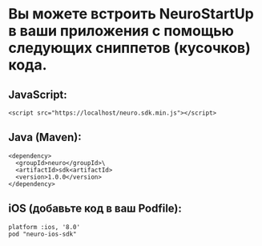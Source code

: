 
# Вы можете встроить NeuroStartUp в ваши приложения с помощью следующих сниппетов (кусочков) кода.

## JavaScript:

 ```<script src="https://localhost/neuro.sdk.min.js"></script>```

## Java (Maven):
```
<dependency>
  <groupId>neuro</groupId>\
  <artifactId>sdk<artifactId>
  <version>1.0.0</version>
</dependency>
```
## iOS (добавьте код в ваш Podfile):
```
platform :ios, '8.0'
pod "neuro-ios-sdk"
```
